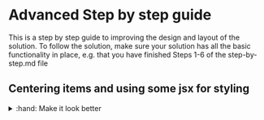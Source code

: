 # Advanced Step by step guide
This is a step by step guide to improving the design and layout of the solution. To follow the solution, make sure your solution has all the basic
functionality in place, e.g. that you have finished Steps 1-6 of the step-by-step.md file

## Centering items and using some jsx for styling
<details>
  <summary>:hand: Make it look better</summary>
  
  <br/>So, lets finally take some advantage of having used the `<Box>` component and other Material UI components. Material UI Components have a property named
  sx that allows you to access styling options, such as changing positioning, colors, font sizes and much more. lets have a look at how it is used
  
  ```tsx
  <Box sx={{fontSize: 24}}> something something </Box>
  ```
  
  Some of the styling optinos we'll be using are the following
  
  ```tsx
  justifyContent // Controls how child elements are positioned horizontally within a parent container
  textAlign // Controls how the text content within an element is aligned horizontally
  fontSize // Controls the font size of text
  opacity // Controls the transparency of an element. 
  position // Controls the positioning of an element within its parent container. By using position in combination with other CSS properties, such as top,            // bottom, left, and right, you can create complex layouts that position elements exactly where you want them on the page.
  padding // Controls the amount of space between the content of an element and its border
  margin // Controls the amount of space between an element and its surrounding elements or container
  ```
  
  Sounds like a lot, but we'll be able to get familiar with them all rather quickly. First off lets add a background image, this always helps to make things look nicer, instead of having an entirely white background. We'll have to make use of some positioning, and some more uncommon styling options. Lets have a look at an example below
  
  ```tsx
  <Box sx={{
    backgroundImage: `url(${url/to/image})`, // Sets the path to the image we want to use as background for the container
    backgroundSize: "cover",  // The size of the background, we're using cover as we want it to cover the entire container
    height: "100vh",  // The height of the container, there are several options to use here, but we're going to use something named vh, short for viewport height, which is the visible portion of the browser window that displays the web page.
    opacity: 0.35, // The transparency of the container, we want it to be partially transparent so we can see the other components/elements we need
  }}/>
  ```
  
  Now we've already included some images in the folder `src/files/` these can be imported using
  ```tsx
  import Image from './files/background.jpg';
  
  <Box sx={{
    backgroundImage: `url(${Image})`,
    .....
  </Box>
  ```
  
Try adding this background now!
  
  <details>
  <summary>:sparkles:Show solution:sparkles:</summary>
    
    
```tsx
import { Autocomplete, Button, TextField } from "@mui/material";
import { Box } from "@mui/system";
import Recipe, { RecipeData } from "./components/Recipe";
import { useState } from "react";
import IngredientOptions from './files/Ingredients.json'
import Image from './files/background.jpg';

function App() {
    const [recipe, setRecipe] = useState({} as RecipeData)
    const [ingredients, setIngredients] = useState([] as string[])
    
    async function getRecipe() {
      const requestBody = JSON.stringify({
          ingredients: ingredients
      })
      await fetch("http://localhost:8000/recipes", {
        method: "POST",
        headers: {
          "Content-Type": "application/json",
        },
        body: requestBody,
      })
        .then((response) => response.json())
        .then((data) => setRecipe(data));
    }
    
    return (
        <>
            <Box sx={{
            backgroundImage: `url(${Image})`, 
            backgroundSize: "cover", 
            height: "100vh", 
            opacity: 0.35,
            }}/>
            <Box >YourName's Magic Cookbook</Box>
            <Autocomplete 
                multiple // Allows you to select multiple items
                filterSelectedOptions // Filters out selected items
                disableCloseOnSelect // Prevents closing the dropdown menu on selecting an item
                options={IngredientOptions} // The options shown in the dropdown menu
                onChange={(event: any, newValue: string[]) => { // Handles changes, allowing you to set a state with the new values
                    setIngredients(newValue); // Here we're using a [ingredient, setIngredient] = useState([""]) state
                }}
                renderInput={(params) => (
                    <TextField {...params} label="Ingredients" /> // The input field, showing what you type if you're using the built in search function
                )
                }
                />
            <Button onClick={getRecipe}>Get Recipe</Button>
            {recipe.title && 
                <Recipe 
                    title={recipe.title} 
                    description={recipe.description} 
                    ingredients={recipe.ingredients} 
                    steps={recipe.steps}
                />
            }
        </>
    );
  }

export default App;


```
</details>
    
As you'll quickly notice, we've got a nice background, but our text, autocomplete box and button aren't correctly position anymore and appear below the image. This is because they are not nested within the `<Box>` component with the backgroundImage, however, this `<Box>` component has a very low opacity value, which would cause our other components and elements to become highly transparent. Another way to position them is by wrapping the other elements in another `<Box>` component and using `position: "absolute"`. 
    
```tsx
<>
  <Box sx={{ backgroundImage: .....}}/>
  <Box sx={{ position:'absolute', top: 0, left: 0, right: 0, bottom: 0 }}>
    <...></...>
    <...></...>
  </Box>
</>
```

The `position: "absolute"` will position the element relative to its nearest positioned ancestor, as we don't have a positioned ancestor in this case, we will also use the `top, left, right, bottom` styling options, to set the position explicity. When using the value `0, 0, 0, 0` for these, the position will be based on the top left corner of the screen.
    
Next, you may notice that there are some margins added in the page, these are set by the browser itself, usually to prevent issues such as text going right into the edge of the screen and making it hard to read. We can use the same `Box` component as before to circumvent this. Lets give it a go by replacing the `<>` element with `<Box sx={{ position:'absolute', top: 0, left: 0, right: 0, bottom: 0 }}>` Remember to also replace the enclosing `</>` in the bottom of the return statement. 
    
<details>
  <summary>:sparkles:Show solution:sparkles:</summary>

```tsx
import { Autocomplete, Button, CircularProgress, TextField } from "@mui/material";
import { Box } from "@mui/system";
import Recipe, { RecipeData } from "./components/Recipe";
import { useState } from "react";
import IngredientOptions from './files/Ingredients.json'
import Image from './files/background.jpg';

function App() {
  const [recipe, setRecipe] = useState({} as RecipeData)
  const [loading, setLoading] = useState(false);
  const [ingredients, setIngredients] = useState([] as string[])

  async function getRecipe() {
    setLoading(true)
    const requestBody = JSON.stringify({
      ingredients: ingredients
    })
    await fetch("http://localhost:8000/recipes", {
      method: "POST",
      headers: {
        "Content-Type": "application/json",
      },
      body: requestBody,
    })
      .then((response) => response.json())
      .then((data) => setRecipe(data))
      .finally(() => setLoading(false));
  }

  function loadingIndicator(){
      if (loading){
        return (
          <Box>
              <CircularProgress/>
          </Box>
        )
      }
  }

  return (
      <Box sx={{ position:'absolute', top: 0, left: 0, right: 0, bottom: 0 }}>
          <Box sx={{
          backgroundImage: `url(${Image})`, 
          backgroundSize: "cover", 
          height: "100vh", 
          opacity: 0.35,
          }}/>
          <Box sx={{ position:'absolute', top: 0, left: 0, right: 0, bottom: 0 }}>
              <Box >YourName's Magic Cookbook</Box>
              <Autocomplete 
                  multiple // Allows you to select multiple items
                  filterSelectedOptions // Filters out selected items
                  disableCloseOnSelect // Prevents closing the dropdown menu on selecting an item
                  options={IngredientOptions} // The options shown in the dropdown menu
                  onChange={(event: any, newValue: string[]) => { // Handles changes, allowing you to set a state with the new values
                      setIngredients(newValue); // Here we're using a [ingredient, setIngredient] = useState([""]) state
                  }}
                  renderInput={(params) => (
                      <TextField {...params} label="Ingredients" /> // The input field, showing what you type if you're using the built in search function
                  )
                  }
                  />
              <Button onClick={getRecipe}>Get Recipe</Button>
              {loadingIndicator()}
              {recipe.title && 
                  <Recipe 
                      title={recipe.title} 
                      description={recipe.description} 
                      ingredients={recipe.ingredients} 
                      steps={recipe.steps}
                  />
              }
          </Box>
      </Box>
  );
}

export default App;
```
    
So now we want to center all our elements, and the text in the header e.g. `YourName's Magic Cookbook`. One way of centering all our elements is to wrap the `<Autocomplete>` and `<Button>` components within a `<Box>`and to do the same for our `loadingIndicator` and `<Recipe>` components and applying styling to these `<Box>` elements. Underneath are examples of some styling options you can use
        
```tsx
<Box sx={{ textAlign: "center", fontSize: 24 }}> Text here </Box> // Useful for centering text elements, and adjusting font sizes

<Box sx={{display: "flex", justifyContent: "center"}}> // Useful for getting both the Autocomplete component and button on the same row.
  
<Box sx={{ display: 'flex', flexDirection: 'column', alignItems: 'center'}}> // Useful for centering <List> and <ListItem> components without having them end up in a row
  
<Autocomplete 
  ....
  sx={{width: 0.7}} // Useful for setting the width of a component, you can try playing around with the color styling option as well.
/>
  
padding and margin are also useful for spacing out components, such as having some margin in between the autocomplete and button component
We would recommend trying to add some padding to the `<Box>` with text, and to the `<Box>` wrapping the loadingIndicator and `<Recipe>` components.
  
<Button variant={"contained"} sx={{marginLeft: 2}} onClick={getRecipe}>Get Recipe</Button> // Sets a leftMargin on the button, also changes to variant to contained, there are 3 different variants, text which is default we've seen, and also contained and outlined. Try playing around with them.
  
```
  You can try doing this yourself, a solution is shown below
  
<details>
  <summary>:sparkles:Show solution:sparkles:</summary>

```tsx
import { Autocomplete, Button, CircularProgress, TextField } from "@mui/material";
import { Box } from "@mui/system";
import Recipe, { RecipeData } from "./components/Recipe";
import { useState } from "react";
import IngredientOptions from './files/Ingredients.json'
import Image from './files/background.jpg';

function App() {
    const [recipe, setRecipe] = useState({} as RecipeData)
    const [loading, setLoading] = useState(false);
    const [ingredients, setIngredients] = useState([] as string[])
    
    async function getRecipe() {
      setLoading(true)
      const requestBody = JSON.stringify({
        ingredients: ingredients
      })
      await fetch("http://localhost:8000/recipes", {
        method: "POST",
        headers: {
          "Content-Type": "application/json",
        },
        body: requestBody,
      })
        .then((response) => response.json())
        .then((data) => setRecipe(data))
        .finally(() => setLoading(false));
    }

    function loadingIndicator(){
        if (loading){
          return (
            <Box>
                <CircularProgress/>
            </Box>
          )
        }
    }
    
    return (
        <Box sx={{ position:'absolute', top: 0, left: 0, right: 0, bottom: 0 }}>
            <Box sx={{
            backgroundImage: `url(${Image})`, 
            backgroundSize: "cover", 
            height: "100vh", 
            opacity: 0.35,
            }}/>
            <Box sx={{ position:'absolute', top: 0, left: 0, right: 0, bottom: 0}}>
                <Box sx={{ textAlign: "center", fontSize: 24, padding: 2 }}>YourName's Magic Cookbook</Box>
                <Box sx={{display: "flex", justifyContent: "center"}}>
                    <Autocomplete 
                        multiple // Allows you to select multiple items
                        filterSelectedOptions // Filters out selected items
                        disableCloseOnSelect // Prevents closing the dropdown menu on selecting an item
                        options={IngredientOptions} // The options shown in the dropdown menu
                        onChange={(event: any, newValue: string[]) => { // Handles changes, allowing you to set a state with the new values
                            setIngredients(newValue); // Here we're using a [ingredient, setIngredient] = useState([""]) state
                        }}
                        renderInput={(params) => (
                            <TextField {...params} label="Ingredients" /> // The input field, showing what you type if you're using the built in search function
                        )
                        }
                        sx={{width: 0.7}}
                        />
                    <Button variant={"contained"} sx={{marginLeft: 2}} onClick={getRecipe}>Get Recipe</Button>
                </Box>
                <Box sx={{ display: 'flex', flexDirection: 'column', alignItems: 'center', padding: 2}}>
                    {loadingIndicator()}
                    {recipe.title && 
                        <Recipe 
                            title={recipe.title} 
                            description={recipe.description} 
                            ingredients={recipe.ingredients} 
                            steps={recipe.steps}
                        />
                    }
                </Box>
            </Box>
        </Box>
    );
  }

export default App;

```

</details>

</details>
